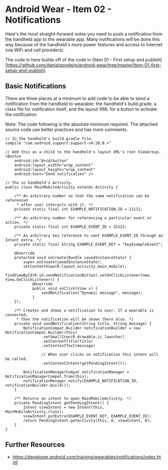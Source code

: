 # Android Wear - Item 02 - Notifications #

Here's the most straight-forward notes you need to push a notification from the handheld app to the wearable app. Many notifications will be done this way because of the handheld's more power features and access to Internet (via WiFi and cell providers).

The code in here builds off of the code in (Item 01 - First setup and publish)[https://github.com/danialgoodwin/android-wear/tree/master/item-01-first-setup-and-publish]


## Basic Notifications ##
There are three places at a minimum to add code to be able to send a notification from the handheld to wearable: the handheld's build.grade, a class file for notification itself, and the layout XML for a button to activate the notification.

Note: The code following is the absolute minimum required. The attached source code use better practices and has more comments.

    // In the handheld's build.gradle file.
    compile "com.android.support:support-v4:20.0.+"
    
    // Add this as a child to the handheld's layout XML's root ViewGroup.
    <Button
        android:id="@+id/button"
        android:layout_width="wrap_content"
        android:layout_height="wrap_content"
        android:text="Send notification" />
    
    // The in handheld's Activity.
    public class MainMobileActivity extends Activity {
        
        /** An arbitrary number so that the same notification can be referenced
         * after user interacts with it. */
        private static final int EXAMPLE_NOTIFICATION_ID = 11111;
        
        /** An arbitrary number for referencing a particular event or action. */
        private static final int EXAMPLE_EVENT_ID = 32123;
        
        /** An arbitrary key reference to sent EXAMPLE_EVENT_ID through an Intent extra. */
        private static final String EXAMPLE_EVENT_KEY = "keyExampleEvent";
        
        @Override
        protected void onCreate(Bundle savedInstanceState) {
            super.onCreate(savedInstanceState);
            setContentView(R.layout.activity_main_mobile);
            findViewById(R.id.sendNotificationButton).setOnClickListener(new View.OnClickListener() {
                @Override
                public void onClick(View v) {
                    sendNotification("Dynamic message", message);
                }
        });
        
        /** Creates and shows a notification to user. If a wearable is connected,
         * then the notification will be shown there also. */
        private void sendNotification(String title, String message) {
            NotificationCompat.Builder notificationBuilder = new NotificationCompat.Builder(this)
                    .setSmallIcon(R.drawable.ic_launcher)
                    .setContentTitle(title)
                    .setContentText(message)

                    // When user clicks on notification this intent will be called.
                    .setContentIntent(getPendingIntent());

            NotificationManagerCompat notificationManager = NotificationManagerCompat.from(this);
            notificationManager.notify(EXAMPLE_NOTIFICATION_ID, notificationBuilder.build());
        }
        
        /** Returns an intent to open MainMobileActivity. */
        private PendingIntent getPendingIntent() {
            Intent viewIntent = new Intent(this, MainMobileActivity.class);
            viewIntent.putExtra(EXAMPLE_EVENT_KEY, EXAMPLE_EVENT_ID);
            return PendingIntent.getActivity(this, 0, viewIntent, 0);
        }
    }

## Further Resources ##
- https://developer.android.com/training/wearables/notifications/index.html
